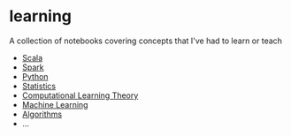 # learning
A collection of notebooks covering concepts that I've had to learn or teach
- [Scala](scala)
- [Spark](spark)
- [Python](python)
- [Statistics](statistics)
- [Computational Learning Theory](computational-learning-theory)
- [Machine Learning](machine-learning)
- [Algorithms](algorithms)
- ...
